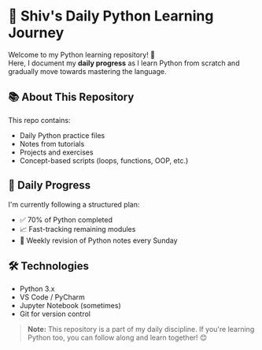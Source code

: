 # 🐍 Shiv's Daily Python Learning Journey

Welcome to my Python learning repository! 🚀  
Here, I document my **daily progress** as I learn Python from scratch and gradually move towards mastering the language.

## 📚 About This Repository

This repo contains:
- Daily Python practice files
- Notes from tutorials 
- Projects and exercises
- Concept-based scripts (loops, functions, OOP, etc.)

## 📅 Daily Progress

I'm currently following a structured plan:
- ✅ 70% of Python completed
- 📈 Fast-tracking remaining modules
- 📝 Weekly revision of Python notes every Sunday

## 🛠️ Technologies

- Python 3.x
- VS Code / PyCharm
- Jupyter Notebook (sometimes)
- Git for version control

> **Note:** This repository is a part of my daily discipline. If you're learning Python too, you can follow along and learn together! 😊
